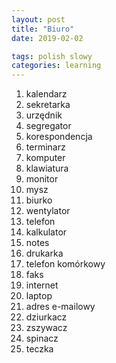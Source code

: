 ```yaml
---
layout: post
title: "Biuro"
date: 2019-02-02

tags: polish slowy
categories: learning
---
```

1. kalendarz
2. sekretarka
3. urzędnik
4. segregator
5. korespondencja
6. terminarz
7. komputer
8. klawiatura
9. monitor
10. mysz
11. biurko
12. wentylator
13. telefon
14. kalkulator
15. notes
16. drukarka
17. telefon komórkowy
18. faks
19. internet
20. laptop
21. adres e-mailowy
22. dziurkacz
23. zszywacz
24. spinacz
25. teczka